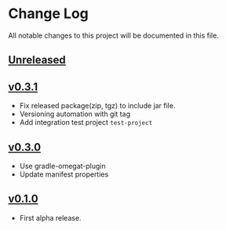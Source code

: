 # Change Log
All notable changes to this project will be documented in this file.

## [Unreleased]

## [v0.3.1]

* Fix released package(zip, tgz) to include jar file.
* Versioning automation with git tag
* Add integration test project `test-project`

## [v0.3.0]

* Use gradle-omegat-plugin
* Update manifest properties

## [v0.1.0]

* First alpha release.

[Unreleased]: https://github.com/miurahr/omegat-onlinedictionary/compare/v0.3.1...HEAD
[v0.3.1]: https://github.com/miurahr/omegat-onlinedictionary/compare/v0.3.0...v0.3.1
[v0.3.0]: https://github.com/miurahr/omegat-onlinedictionary/compare/v0.1.0...v0.3.0
[v0.1.0]: https://github.com/miurahr/omegat-onlinedictionary/compare/v0.0.1...v0.1.0
